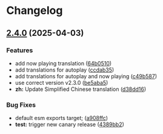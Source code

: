 # Changelog

## [2.4.0](https://github.com/flowplayer/translations/compare/v2.3.0...v2.4.0) (2025-04-03)


### Features

* add now playing translation ([64b0510](https://github.com/flowplayer/translations/commit/64b051025708e8e96af8e1616ab3beacea130365))
* add translations for autoplay ([ccdab35](https://github.com/flowplayer/translations/commit/ccdab35b5a2023679b7da0930c11784836dba786))
* add translations for autoplay and now playing ([c49b587](https://github.com/flowplayer/translations/commit/c49b5874bc6bd36ec0ceb2cdba607e3ae73372b4))
* use correct version v2.3.0 ([be5aba5](https://github.com/flowplayer/translations/commit/be5aba5d953612303bfecb16b59c5043cd17be7e))
* **zh:** Update Simplified Chinese translation ([d38dd16](https://github.com/flowplayer/translations/commit/d38dd165fc8c7e6c0c40e5912431564aabb15e95))


### Bug Fixes

* default esm exports target; ([a908ffc](https://github.com/flowplayer/translations/commit/a908ffc13ce7dcd93bdc7405ecb90fdc8af67dc6))
* **test:** trigger new canary release ([4389bb2](https://github.com/flowplayer/translations/commit/4389bb2c0bdcf4297d3d791afdab6517ebf3c26d))
